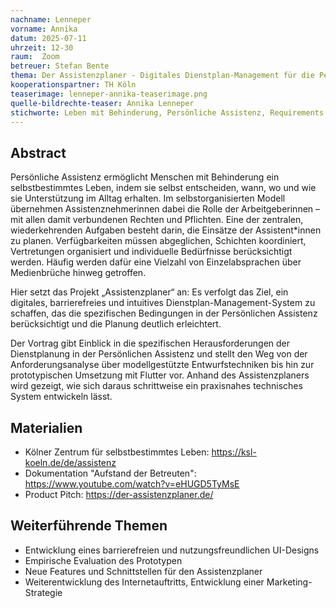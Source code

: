 ```yaml
---
nachname: Lenneper
vorname: Annika
datum: 2025-07-11
uhrzeit: 12-30
raum:  Zoom
betreuer: Stefan Bente
thema: Der Assistenzplaner - Digitales Dienstplan-Management für die Persönliche Assistenz
kooperationspartner: TH Köln
teaserimage: lenneper-annika-teaserimage.png
quelle-bildrechte-teaser: Annika Lenneper
stichworte: Leben mit Behinderung, Persönliche Assistenz, Requirements Engineering, Menschzentrierte Softwareentwicklung, App-Entwicklung 
---
```


## Abstract

Persönliche Assistenz ermöglicht Menschen mit Behinderung ein selbstbestimmtes Leben, indem sie selbst entscheiden, wann, wo und wie sie Unterstützung im Alltag erhalten. Im selbstorganisierten Modell übernehmen Assistenznehmerinnen dabei die Rolle der Arbeitgeberinnen – mit allen damit verbundenen Rechten und Pflichten. Eine der zentralen, wiederkehrenden Aufgaben besteht darin, die Einsätze der Assistent*innen zu planen. Verfügbarkeiten müssen abgeglichen, Schichten koordiniert, Vertretungen organisiert und individuelle Bedürfnisse berücksichtigt werden. Häufig werden dafür eine Vielzahl von Einzelabsprachen über Medienbrüche hinweg getroffen. 

Hier setzt das Projekt „Assistenzplaner“ an: Es verfolgt das Ziel, ein digitales, barrierefreies und intuitives Dienstplan-Management-System zu schaffen, das die spezifischen Bedingungen in der Persönlichen Assistenz berücksichtigt und die Planung deutlich erleichtert.

Der Vortrag gibt Einblick in die spezifischen Herausforderungen der Dienstplanung in der Persönlichen Assistenz und stellt den Weg von der Anforderungsanalyse über modellgestützte Entwurfstechniken bis hin zur prototypischen Umsetzung mit Flutter vor. Anhand des Assistenzplaners wird gezeigt, wie sich daraus schrittweise ein praxisnahes technisches System entwickeln lässt.

## Materialien
* Kölner Zentrum für selbstbestimmtes Leben: https://ksl-koeln.de/de/assistenz
* Dokumentation "Aufstand der Betreuten": https://www.youtube.com/watch?v=eHUGD5TyMsE
* Product Pitch: https://der-assistenzplaner.de/

## Weiterführende Themen
* Entwicklung eines barrierefreien und nutzungsfreundlichen UI-Designs
* Empirische Evaluation des Prototypen
* Neue Features und Schnittstellen für den Assistenzplaner
* Weiterentwicklung des Internetauftritts, Entwicklung einer Marketing-Strategie
